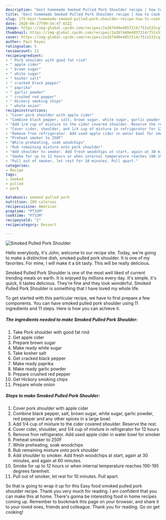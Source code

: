 ```yaml
---
description: "best homemade Smoked Pulled Pork Shoulder recipe | how to cook Smoked Pulled Pork Shoulder"
title: "best homemade Smoked Pulled Pork Shoulder recipe | how to cook Smoked Pulled Pork Shoulder"
slug: 175-best-homemade-smoked-pulled-pork-shoulder-recipe-how-to-cook-smoked-pulled-pork-shoulder
date: 2020-06-27T09:54:47.632Z
image: https://img-global.cpcdn.com/recipes/2a267440e4857214/751x532cq70/smoked-pulled-pork-shoulder-recipe-main-photo.jpg
thumbnail: https://img-global.cpcdn.com/recipes/2a267440e4857214/751x532cq70/smoked-pulled-pork-shoulder-recipe-main-photo.jpg
cover: https://img-global.cpcdn.com/recipes/2a267440e4857214/751x532cq70/smoked-pulled-pork-shoulder-recipe-main-photo.jpg
author: Paul Reyes
ratingvalue: 5
reviewcount: 13
recipeingredient:
- " Pork shoulder with good fat rind"
- " apple cider"
- " brown sugar"
- " white sugar"
- " kosher salt"
- " cracked black pepper"
- " paprika"
- " garlic powder"
- " crushed red pepper"
- " Hickory smoking chips"
- " whole onion"
recipeinstructions:
- "Cover pork shoulder with apple cider"
- "Combine black pepper, salt, brown sugar, white sugar, garlic powder, red pepper and any other spices in a large bowl."
- "Add 1/4 cup of mixture to the cider covered shoulder. Reserve the rest."
- "Cover cider, shoulder, and 1/4 cup of mixture in refrigerator for 12 hours"
- "Remove fron refrigerator. Add used apple cider in water bowl for smoker"
- "Preheat smoker to 250F"
- "While preheating, soak woodchips"
- "Rub remaining mixture onto pork shoulder"
- "Add shoulder to smoker. Add fresh woodchips at start, again at 30 minutes, and again at 60 minutes."
- "Smoke for up to 12 hours or when internal temperature reaches 190-195 degrees farenheit."
- "Pull out of smoker, let rest for 10 minutes. Pull apart."
categories:
- Recipe
tags:
- smoked
- pulled
- pork

katakunci: smoked pulled pork 
nutrition: 209 calories
recipecuisine: American
preptime: "PT35M"
cooktime: "PT53M"
recipeyield: "2"
recipecategory: Dessert

---
```



![Smoked Pulled Pork Shoulder](https://img-global.cpcdn.com/recipes/2a267440e4857214/751x532cq70/smoked-pulled-pork-shoulder-recipe-main-photo.jpg)

Hello everybody, it's John, welcome to our recipe site. Today, we're going to make a distinctive dish, smoked pulled pork shoulder. It is one of my favorites. For mine, I will make it a bit tasty. This will be really delicious.



Smoked Pulled Pork Shoulder is one of the most well liked of current trending meals on earth. It is enjoyed by millions every day. It's simple, it's quick, it tastes delicious. They're fine and they look wonderful. Smoked Pulled Pork Shoulder is something that I have loved my whole life.


To get started with this particular recipe, we have to first prepare a few components. You can have smoked pulled pork shoulder using 11 ingredients and 11 steps. Here is how you can achieve it.

<!--inarticleads1-->

##### The ingredients needed to make Smoked Pulled Pork Shoulder:

1. Take  Pork shoulder with good fat rind
1. Get  apple cider
1. Prepare  brown sugar
1. Make ready  white sugar
1. Take  kosher salt
1. Get  cracked black pepper
1. Make ready  paprika
1. Make ready  garlic powder
1. Prepare  crushed red pepper
1. Get  Hickory smoking chips
1. Prepare  whole onion




<!--inarticleads2-->

##### Steps to make Smoked Pulled Pork Shoulder:

1. Cover pork shoulder with apple cider
1. Combine black pepper, salt, brown sugar, white sugar, garlic powder, red pepper and any other spices in a large bowl.
1. Add 1/4 cup of mixture to the cider covered shoulder. Reserve the rest.
1. Cover cider, shoulder, and 1/4 cup of mixture in refrigerator for 12 hours
1. Remove fron refrigerator. Add used apple cider in water bowl for smoker
1. Preheat smoker to 250F
1. While preheating, soak woodchips
1. Rub remaining mixture onto pork shoulder
1. Add shoulder to smoker. Add fresh woodchips at start, again at 30 minutes, and again at 60 minutes.
1. Smoke for up to 12 hours or when internal temperature reaches 190-195 degrees farenheit.
1. Pull out of smoker, let rest for 10 minutes. Pull apart.




So that is going to wrap it up for this Easy food smoked pulled pork shoulder recipe. Thank you very much for reading. I am confident that you can make this at home. There's gonna be interesting food in home recipes coming up. Remember to bookmark this page on your browser, and share it to your loved ones, friends and colleague. Thank you for reading. Go on get cooking!
